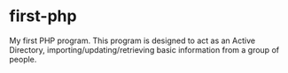 first-php
=========

My first PHP program.  This program is designed to act as an Active Directory, importing/updating/retrieving basic information from a group of people.  
